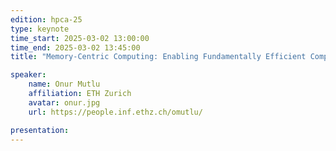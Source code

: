 ```yaml
---
edition: hpca-25
type: keynote
time_start: 2025-03-02 13:00:00
time_end: 2025-03-02 13:45:00
title: "Memory-Centric Computing: Enabling Fundamentally Efficient Computing Systems"

speaker:
    name: Onur Mutlu
    affiliation: ETH Zurich
    avatar: onur.jpg  
    url: https://people.inf.ethz.ch/omutlu/

presentation: 
---
```


